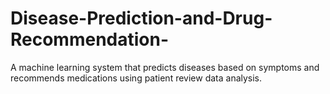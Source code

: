 # Disease-Prediction-and-Drug-Recommendation-
A machine learning system that predicts diseases based on symptoms and recommends medications using patient review data analysis.
